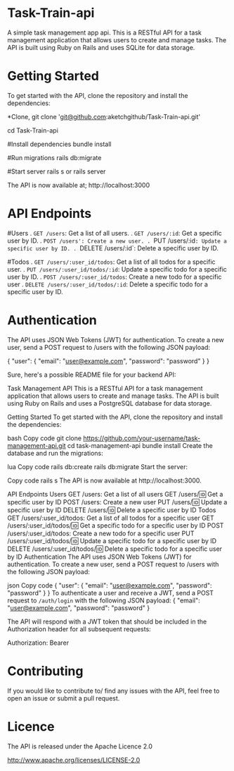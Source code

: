 # Task-Train-api
A simple task management app api. This is a RESTful API for a task management application that allows users to create and manage tasks. The API is built using Ruby on Rails and uses SQLite for data storage.

# Getting Started
To get started with the API, clone the repository and install the dependencies:

*Clone,
git clone 'git@github.com:aketchgithub/Task-Train-api.git'

cd Task-Train-api

#Install dependencies
bundle install

#Run migrations 
rails db:migrate

#Start server
rails s
or 
rails server

The API is now available at;
http://localhost:3000

# API Endpoints
  #Users
. `GET /users`: Get a list of all users.
. `GET /users/:id`: Get a specific user by ID.
. `POST /users': Create a new user.
. `PUT /users/:id`: Update a specific user by ID.
. `DELETE /users/:id`: Delete a specific user by ID.

#Todos
. `GET /users/:user_id/todos`: Get a list of all todos for a specific user.
. `PUT /users/:user_id/todos/:id`: Update a specific todo for a specific user by ID.
. `POST /users/:user_id/todos`: Create a new todo for a specific user
. `DELETE /users/:user_id/todos/:id`: Delete a specific todo for a specific user by ID.

# Authentication
 The API uses JSON Web Tokens (JWT) for authentication. To create a new user, send a POST request to /users with the following JSON payload:
 
 {
  "user": {
    "email": "user@example.com",
    "password": "password"
  }
}

Sure, here's a possible README file for your backend API:

Task Management API
This is a RESTful API for a task management application that allows users to create and manage tasks. The API is built using Ruby on Rails and uses a PostgreSQL database for data storage.

Getting Started
To get started with the API, clone the repository and install the dependencies:

bash
Copy code
git clone https://github.com/your-username/task-management-api.git
cd task-management-api
bundle install
Create the database and run the migrations:

lua
Copy code
rails db:create
rails db:migrate
Start the server:

Copy code
rails s
The API is now available at http://localhost:3000.

API Endpoints
Users
GET /users: Get a list of all users
GET /users/:id: Get a specific user by ID
POST /users: Create a new user
PUT /users/:id: Update a specific user by ID
DELETE /users/:id: Delete a specific user by ID
Todos
GET /users/:user_id/todos: Get a list of all todos for a specific user
GET /users/:user_id/todos/:id: Get a specific todo for a specific user by ID
POST /users/:user_id/todos: Create a new todo for a specific user
PUT /users/:user_id/todos/:id: Update a specific todo for a specific user by ID
DELETE /users/:user_id/todos/:id: Delete a specific todo for a specific user by ID
Authentication
The API uses JSON Web Tokens (JWT) for authentication. To create a new user, send a POST request to /users with the following JSON payload:

json
Copy code
{
  "user": {
    "email": "user@example.com",
    "password": "password"
  }
}
To authenticate a user and receive a JWT, send a POST request to `/auth/login` with the following JSON payload:
{
  "email": "user@example.com",
  "password": "password"
}

The API will respond with a JWT token that should be included in the Authorization header for all subsequent requests:

Authorization: Bearer <token>

# Contributing
If you would like to contribute to/ find any issues with the API, feel free to open an issue or submit a pull request.

# Licence
The API is released under the Apache Licence 2.0

  http://www.apache.org/licenses/LICENSE-2.0

